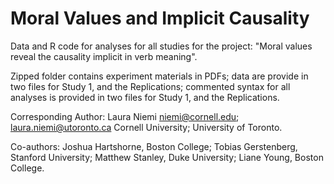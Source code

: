 # Moral Values and Implicit Causality

Data and R code for analyses for all studies for the project: "Moral values reveal the causality implicit in verb meaning".

Zipped folder contains experiment materials in PDFs; data are provide in two files for Study 1, and the Replications; commented syntax for all analyses is provided in two files for Study 1, and the Replications. 

Corresponding Author: Laura Niemi
niemi@cornell.edu; laura.niemi@utoronto.ca
Cornell University; University of Toronto.

Co-authors: Joshua Hartshorne, Boston College; Tobias Gerstenberg, Stanford University; Matthew Stanley, Duke University; Liane Young, Boston College.
